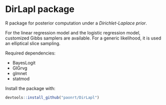 # DirLapl package
R package for posterior computation under a _Dirichlet-Laplace prior_.

For the linear regression model and the logistic regression model, customized
Gibbs samplers are available. For a generic likelihood, it is used an elliptical
slice sampling.

Required dependencies:

* BayesLogit
* GIGrvg
* glmnet
* statmod

Install the package with:

```R
devtools::install_github("paonrt/DirLapl")
```

